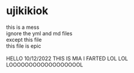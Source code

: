 # ujikikiok
this is a mess <br />
ignore the yml and md files <br />
except this file <br />
this file is epic <br />
<br />
HELLO 10/12/2022 THIS IS MIA I FARTED LOL LOL LOOOOOOOOOOOOOOOOOOL